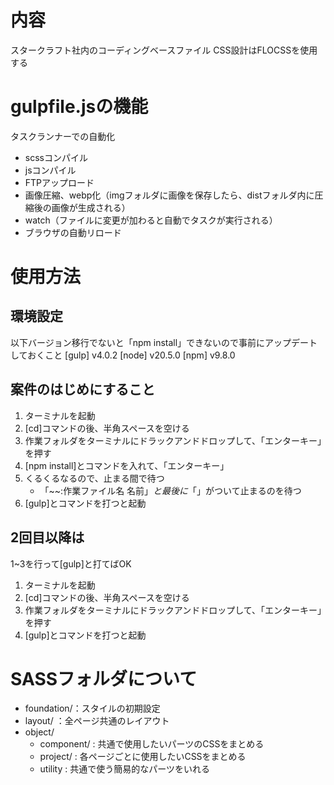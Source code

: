 # 内容
スタークラフト社内のコーディングベースファイル
CSS設計はFLOCSSを使用する

# gulpfile.jsの機能
タスクランナーでの自動化
- scssコンパイル
- jsコンパイル
- FTPアップロード
- 画像圧縮、webp化（imgフォルダに画像を保存したら、distフォルダ内に圧縮後の画像が生成される）
- watch（ファイルに変更が加わると自動でタスクが実行される）
- ブラウザの自動リロード

# 使用方法
## 環境設定
以下バージョン移行でないと「npm install」できないので事前にアップデートしておくこと
[gulp] v4.0.2
[node] v20.5.0
[npm]  v9.8.0

## 案件のはじめにすること
1. ターミナルを起動
2. [cd]コマンドの後、半角スペースを空ける
3. 作業フォルダをターミナルにドラックアンドドロップして、「エンターキー」を押す
4. [npm install]とコマンドを入れて、「エンターキー」
5. くるくるなるので、止まる間で待つ
	- 「~~:作業ファイル名 名前$」と最後に「$」がついて止まるのを待つ
6. [gulp]とコマンドを打つと起動

## 2回目以降は
1~3を行って[gulp]と打てばOK
1. ターミナルを起動
2. [cd]コマンドの後、半角スペースを空ける
3. 作業フォルダをターミナルにドラックアンドドロップして、「エンターキー」を押す
4. [gulp]とコマンドを打つと起動

# SASSフォルダについて
- foundation/：スタイルの初期設定
- layout/ ：全ページ共通のレイアウト
- object/
	- component/ : 共通で使用したいパーツのCSSをまとめる
	- project/ : 各ページごとに使用したいCSSをまとめる
	- utility : 共通で使う簡易的なパーツをいれる





